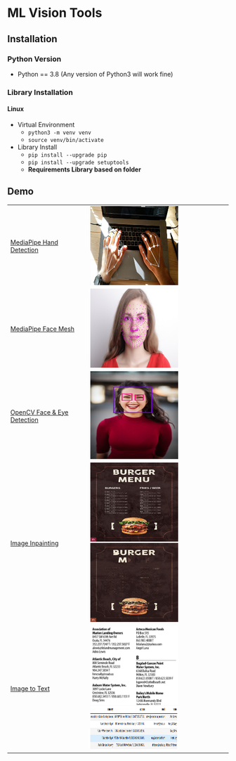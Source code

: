 # ML Vision Tools
## Installation

### Python Version

- Python == 3.8 (Any version of Python3 will work fine)

### Library Installation
#### Linux
- Virtual Environment
  - `python3 -m venv venv`
  - `source venv/bin/activate`
- Library Install
  - `pip install --upgrade pip`
  - `pip install --upgrade setuptools`
  - **Requirements Library based on folder**

## Demo 
<table align="center">
  <tr>
    <td><a href="/media_pipe">MediaPipe Hand Detection</a></td>
    <td><img src="media_pipe/static/demo_hand_tracking.jpg" alt="demo_hand_tracking.jpg" width="200" height="180"/></td>
  </tr>
  <tr>
    <td><a href="/media_pipe">MediaPipe Face Mesh</a></td>
    <td><img src="media_pipe/static/demo_face_mesh.jpg" alt="demo_face_mesh.jpg" width="200" height="180"/></td>
  </tr>
  <tr>
    <td><a href="/open_cv">OpenCV Face & Eye Detection</a></td>
    <td><img src="open_cv/static/demo_face_eye/female_box.jpg" alt="Female.jpg" width="200" height="200"/></td>
  </tr>
  <tr>
    <td><a href="/image_inpainting">Image Inpainting</a></td>
    <td><img src="image_inpainting/static/original.jpeg" alt="Original.jpg" width="200" height="180"/>
    <img src="image_inpainting/static/4_inpaint.png" alt="Inpainted.jpg" width="200" height="180"/></td>
  </tr>
  <tr>
    <td><a href="/multiple_column_in_one_page">Image to Text</a></td>
    <td style="vertical-align:top"><img src="multiple_column_in_one_page/static/pdf_sample.png" alt="Original.jpg" width="200" height="180"/>
    <img src="multiple_column_in_one_page/static/extracted_sample.png" alt="Inpainted.jpg" width="200" height="100"/></td>
  </tr>
</table>
